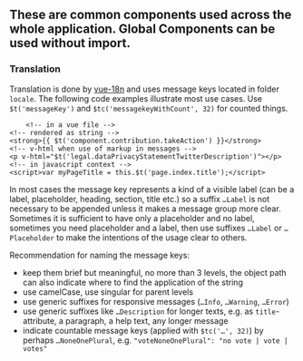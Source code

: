 ## These are common components used across the whole application. Global Components can be used without import.

### Translation

Translation is done by [vue-18n](http://kazupon.github.io/vue-i18n/en/started.html) and uses message keys located in folder `locale`. The following code examples illustrate most use cases. Use `$t('messageKey')` and `$tc('messagekeyWithCount', 32)` for counted things.


		<!-- in a vue file -->
    <!-- rendered as string -->
    <strong>{{ $t('component.contribution.takeAction') }}</strong>
    <!-- v-html when use of markup in messages -->
    <p v-html="$t('legal.dataPrivacyStatementTwitterDescription')"></p>
    <!-- in javascript context -->
    <script>var myPageTitle = this.$t('page.index.title');</script>



In most cases the message key represents a kind of a visible label (can be a label, placeholder, heading, section, title etc.) so a suffix `…Label` is not necessary to be appended unless it makes a message group more clear. Sometimes it is sufficient to have only a placeholder and no label, sometimes you need placeholder and a label, then use suffixes `…Label` or `…Placeholder` to make the intentions of the usage clear to others.

Recommendation for naming the message keys:

* keep them brief but meaningful, no more than 3 levels, the object path can also indicate where to find the application of the string
* use camelCase, use singular for parent levels
* use generic suffixes for responsive messages (`…Info`, `…Warning`, `…Error`)
* use generic suffixes like `…Description` for longer texts, e.g. as `title`-attribute, a paragraph, a help text, any longer message
* indicate countable message keys (applied with `$tc('…', 32)`) by perhaps `…NoneOnePlural`, e.g. `"voteNoneOnePlural": "no vote | vote | votes"`
